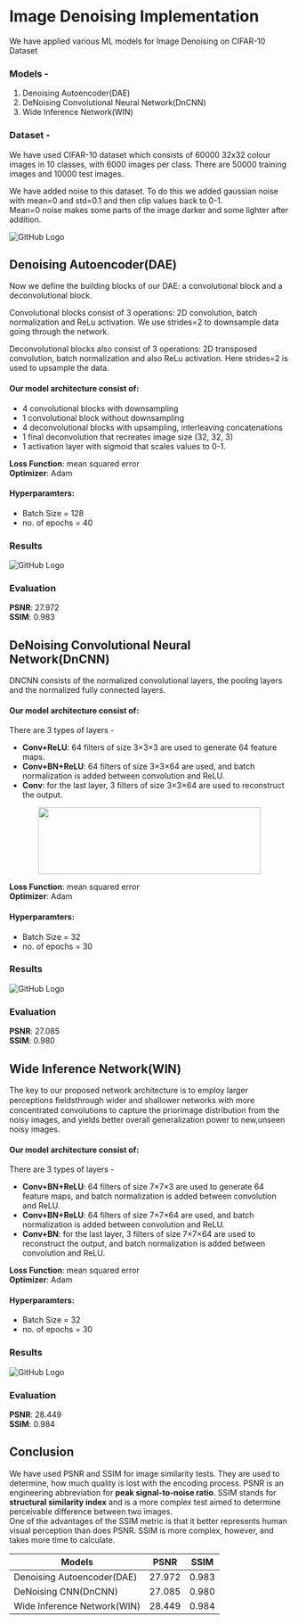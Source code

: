 # Image Denoising Implementation
We have applied various ML models for Image Denoising on CIFAR-10 Dataset

### Models -
1. Denoising Autoencoder(DAE)
1. DeNoising Convolutional Neural Network(DnCNN)
1. Wide Inference Network(WIN)

### Dataset -
We have used CIFAR-10 dataset which consists of 60000 32x32 colour images in 10 classes, with 6000 images per class. There are 50000 training images and 10000 test images.

We have added noise to this dataset.
To do this we added gaussian noise with mean=0 and std=0.1 and then clip values back to 0-1.</br>
Mean=0 noise makes some parts of the image darker and some lighter after addition.

![GitHub Logo](/images/noisy_image.png)

## Denoising Autoencoder(DAE)
Now we define the building blocks of our DAE: a convolutional block and a deconvolutional block.</br>

Convolutional blocks consist of 3 operations: 2D convolution, batch normalization and ReLu activation. We use strides=2 to downsample data going through the network.</br>

Deconvolutional blocks also consist of 3 operations: 2D transposed convolution, batch normalization and also ReLu activation. Here strides=2 is used to upsample the data.

#### Our model architecture consist of:

* 4 convolutional blocks with downsampling
* 1 convolutional block without downsampling
* 4 deconvolutional blocks with upsampling, interleaving concatenations
* 1 final deconvolution that recreates image size (32, 32, 3)
* 1 activation layer with sigmoid that scales values to 0-1.

**Loss Function**: mean squared error</br>
**Optimizer**: Adam

#### Hyperparamters:
* Batch Size = 128
* no. of epochs = 40

### Results
![GitHub Logo](/images/result1.png)

### Evaluation
**PSNR**: 27.972 </br>
**SSIM**: 0.983

## DeNoising Convolutional Neural Network(DnCNN)
DNCNN consists of the normalized convolutional layers, the pooling layers and the normalized fully connected layers.

#### Our model architecture consist of:
There are 3 types of layers -
* **Conv+ReLU**: 64 filters of size 3×3×3 are used to generate 64 feature maps.
* **Conv+BN+ReLU**: 64 filters of size 3×3×64 are used, and batch normalization is added between convolution and ReLU.
* **Conv**: for the last layer, 3 filters of size 3×3×64 are used to reconstruct the output.

<p align="center"><img src="/images/dncnn_archi.png" width="400" height="120"/></p>

**Loss Function**: mean squared error</br>
**Optimizer**: Adam

#### Hyperparamters:
* Batch Size = 32
* no. of epochs = 30

### Results
![GitHub Logo](/images/result2.png)

### Evaluation
**PSNR**: 27.085 </br>
**SSIM**: 0.980

## Wide Inference Network(WIN)
The key to our proposed network architecture is to employ larger perceptions ﬁeldsthrough wider and shallower networks with more concentrated convolutions to capture the priorimage distribution from the noisy images, and yields better overall generalization power to new,unseen noisy images.

#### Our model architecture consist of:
There are 3 types of layers -
* **Conv+BN+ReLU**: 64 filters of size 7×7×3 are used to generate 64 feature maps, and batch normalization is added between convolution and ReLU.
* **Conv+BN+ReLU**: 64 filters of size 7×7×64 are used, and batch normalization is added between convolution and ReLU.
* **Conv+BN**: for the last layer, 3 filters of size 7×7×64 are used to reconstruct the output, and batch normalization is added between convolution and ReLU.

**Loss Function**: mean squared error</br>
**Optimizer**: Adam

#### Hyperparamters:
* Batch Size = 32
* no. of epochs = 30

### Results
![GitHub Logo](/images/result3.png)

### Evaluation
**PSNR**: 28.449 </br>
**SSIM**: 0.984

## Conclusion
We have used PSNR and SSIM for image similarity tests. They are used to determine, how much quality is lost with the encoding process. PSNR is an engineering abbreviation for **peak signal-to-noise ratio**. SSIM stands for **structural similarity index** and is a more complex test aimed to determine perceivable difference between two images.</br>
One of the advantages of the SSIM metric is that it better represents human visual perception than does PSNR. SSIM is more complex, however, and takes more time to calculate.

 Models | PSNR | SSIM
------------ | ------------ | -------------
 Denoising Autoencoder(DAE) | 27.972 | 0.983
 DeNoising CNN(DnCNN) | 27.085 | 0.980
 Wide Inference Network(WIN) | 28.449 | 0.984

